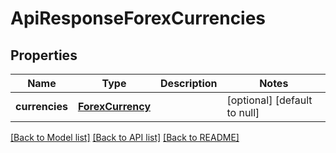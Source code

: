 # ApiResponseForexCurrencies

## Properties
Name | Type | Description | Notes
------------ | ------------- | ------------- | -------------
**currencies** | [**ForexCurrency**](ForexCurrency.md) |  | [optional] [default to null]

[[Back to Model list]](../README.md#documentation-for-models) [[Back to API list]](../README.md#documentation-for-api-endpoints) [[Back to README]](../README.md)


